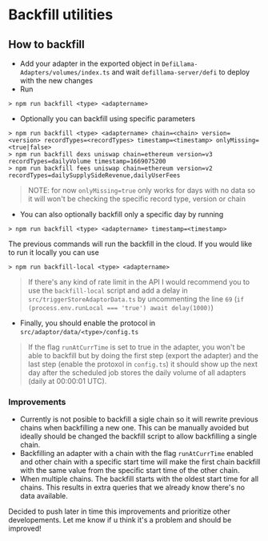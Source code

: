 # Backfill utilities
## How to backfill

- Add your adapter in the exported object in `DefiLlama-Adapters/volumes/index.ts` and wait `defillama-server/defi` to deploy with the new changes
- Run
```
> npm run backfill <type> <adaptername>
```
- Optionally you can backfill using specific parameters 
```
> npm run backfill <type> <adaptername> chain=<chain> version=<version> recordTypes=<recordTypes> timestamp=<timestamp> onlyMissing=<true|false>
> npm run backfill dexs uniswap chain=ethereum version=v3 recordTypes=dailyVolume timestamp=1669075200
> npm run backfill fees uniswap chain=ethereum version=v2 recordTypes=dailySupplySideRevenue,dailyUserFees
```

> NOTE: for now `onlyMissing=true` only works for days with no data so it will won't be checking the specific record type, version or chain

- You can also optionally backfill only a specific day by running 
```
> npm run backfill <type> <adaptername> timestamp=<timestamp>
```

The previous commands will run the backfill in the cloud. If you would like to run it locally you can use
```
> npm run backfill-local <type> <adaptername>
```

> If there's any kind of rate limit in the API I would recommend you to use the `backfill-local` script and add a delay in `src/triggerStoreAdaptorData.ts` by uncommenting the line `69` (`if (process.env.runLocal === 'true') await delay(1000)`)

- Finally, you should enable the protocol in `src/adaptor/data/<type>/config.ts`

> If the flag `runAtCurrTime` is set to true in the adapter, you won't be able to backfill but by doing the first step (export the adapter) and the last step (enable the protoxol in `config.ts`) it should show up the next day after the scheduled job stores the daily volume of all adapters (daily at 00:00:01 UTC).

### Improvements
- Currently is not posible to backfill a sigle chain so it will rewrite previous chains when backfilling a new one. This can be manually avoided but ideally should be changed the backfill script to allow backfilling a single chain.
- Backfilling an adapter with a chain with the flag `runAtCurrTime` enabled and other chain with a specific start time will make the first chain backfill with the same value from the specific start time of the other chain.
- When multiple chains. The backfill starts with the oldest start time for all chains. This results in extra queries that we already know there's no data available.

Decided to push later in time this improvements and prioritize other developements. Let me know if u think it's a problem and should be improved!
